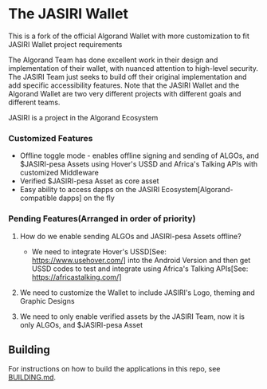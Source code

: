 # The JASIRI Wallet

This is a fork of the official Algorand Wallet with more customization to fit JASIRI Wallet project requirements

The Algorand Team has done excellent work in their design and implementation of their wallet, with nuanced attention to high-level security. The JASIRI Team just seeks to build off their original implementation and add specific accessibility features. Note that the JASIRI Wallet and the Algorand Wallet are two very different projects with different goals and different teams.  

JASIRI is a project in the Algorand Ecosystem

### Customized Features

- Offline toggle mode - enables offline signing and sending of ALGOs, and $JASIRI-pesa Assets using Hover's USSD and Africa's Talking APIs with customized Middleware
- Verified $JASIRI-pesa Asset as core asset
- Easy ability to access dapps on the JASIRI Ecosystem[Algorand-compatible dapps] on the fly

### Pending Features(Arranged in order of priority)
1. How do we enable sending ALGOs and JASIRI-pesa Assets offline?
   - We need to integrate Hover's USSD[See: https://www.usehover.com/] into the Android Version and then get
     USSD codes to test and integrate using Africa's Talking APIs[See: https://africastalking.com/]

2. We need to customize the Wallet to include JASIRI's Logo, theming and Graphic Designs

3. We need to only enable verified assets by the JASIRI Team, now it is only ALGOs, and $JASIRI-pesa Asset


## Building
For instructions on how to build the applications in this repo, see [BUILDING.md](./BUILDING.md).
